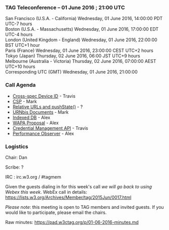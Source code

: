 ### TAG Teleconference – 01 June 2016 ; 21:00 UTC

San Francisco (U.S.A. - California)	Wednesday, 01 June 2016, 14:00:00	PDT	UTC-7 hours  
Boston (U.S.A. - Massachusetts)	Wednesday, 01 June 2016, 17:00:00	EDT	UTC-4 hours  
London (United Kingdom - England)	Wednesday, 01 June 2016, 22:00:00	BST	UTC+1 hour  
Paris (France)	Wednesday, 01 June 2016, 23:00:00	CEST	UTC+2 hours  
Tokyo (Japan)	Thursday, 02 June 2016, 06:00	JST	UTC+9 hours  
Melbourne (Australia - Victoria)	Thursday, 02 June 2016, 07:00:00	AEST	UTC+10 hours  
Corresponding UTC (GMT)	Wednesday, 01 June 2016, 21:00:00	 

### Call Agenda
* [Cross-spec Device ID](https://github.com/w3ctag/spec-reviews/issues/64) - Travis
* [CSP](https://github.com/w3ctag/spec-reviews/issues/42) - Mark
* [Relative URLs and pushState()](https://github.com/w3ctag/spec-reviews/issues/118) - ?
* [URNbis Documents](https://github.com/w3ctag/spec-reviews/issues/117) - Mark
* [Indexed DB](https://github.com/w3ctag/spec-reviews/issues/84) - Alex
* [WAPA Proposal](https://github.com/w3ctag/spec-reviews/issues/63) - Alex
* [Credential Management API](https://github.com/w3ctag/spec-reviews/issues/49) - Travis
* [Performance Observer](https://github.com/w3ctag/spec-reviews/issues/18) - Alex


### Logistics

Chair: Dan

Scribe: ?

IRC : irc.w3.org / #tagmem

Given the guests dialing in for this week's call *we will go back to using Webex this week*.
WebEx call in details: https://lists.w3.org/Archives/Member/tag/2015Jun/0017.html

*Please note*: this meeting is open to TAG members and invited guests. If you would like to participate, please email the chairs.

Raw minutes: https://pad.w3ctag.org/p/01-06-2016-minutes.md
